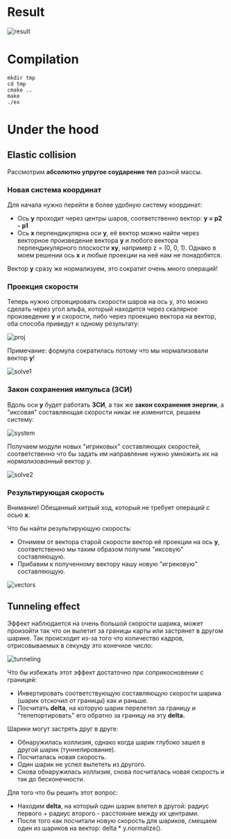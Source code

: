 # Result

![result](img/result.png)

# Compilation

```
mkdir tmp
cd tmp
cmake ..
make
./ex
```

# Under the hood

## Elastic collision

Рассмотрим __абсолютно упругое соударение тел__ разной массы.

### Новая система координат

Для начала нужно перейти в более удобную систему координат:
* Ось __у__ проходит через центры шаров, соответственно вектор: __y = p2 - p1__
* Ось __x__ перпендикулярна оси __y__, её вектор можно найти через векторное произведение вектора __у__ и любого вектора перпендикулярного плоскости __ху__, например z = (0, 0, 1). Однако в моем решении ось __х__ и любые проекции на неё нам не понадобятся.

Вектор __у__ сразу же нормализуем, это сократит очень много операций!

### Проекция скорости

Теперь нужно спроецировать скорости шаров на ось у, это можно сделать через угол альфа, который находится через скалярное произведение __у__ и скорости, либо через проекцию вектора на вектор, оба способа приведут к одному результату:

![proj](img/demo.gif)

Примечание: формула сократилась потому что мы нормализовали вектор __у__!

![solve1](img/solve_1.png)

### Закон сохранения импульса (ЗСИ)

Вдоль оси __у__ будет работать __ЗСИ__, а так же __закон сохранения энергии__, а "иксовая" составляющая скорости никак не изменится, решаем систему:

![system](img/system.png)

Получаем модули новых "игриковых" составляющих скоростей, соответственно что бы задать им направление нужно умножить их на _нормализованный_ вектор _у_.

![solve2](img/solve_2.png)

### Результирующая скорость

Внимание! Обещанный хитрый ход, который не требует операций с осью __х__.

Что бы найти результирующую скорость:
* Отнимем от вектора старой скорости вектор её проекции на ось __у__, соответственно мы таким образом получим "иксовую" составляющую.
* Прибавим к полученному вектору нашу новую "игрековую" составляющую.

![vectors](img/vectors.png)

## Tunneling effect

Эффект наблюдается на очень большой скорости шарика, может произойти так что он вылетит за границы карты или застрянет в другом шарике. Так происходит из-за того что количество кадров, отрисовываемых в секунду это конечное число:

![tunneling](img/tunneling.png)

Что бы избежать этот эффект достаточно при соприкосновении с границей:
* Инвертировать соответствующую составляющую скорости шарика (шарик отскочил от границы) как и раньше.
* Посчитать __delta__, на которую шарик перелетел за границу и "телепортировать" его обратно за границу на эту __delta.__

Шарики могут застрять друг в друге:
* Обнаружилась коллизия, однако когда шарик глубоко зашел в другой шарик (туннелирование).
* Посчиталась новая скорость.
* Один шарик не успел вылететь из другого.
* Снова обнаружилась коллизия, снова посчиталась новая скорость и так до бесконечности.

Для того что бы решить этот вопрос:
* Находим __delta__, на который один шарик влетел в другой: радиус первого + радиус второго - расстояние между их центрами.
* После того как посчитали новую скорость для шариков, смещаем один из шариков на вектор: delta * y.normalize().
